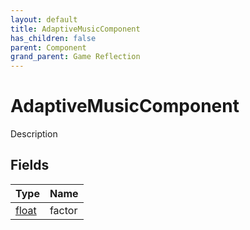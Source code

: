 ```yaml
---
layout: default
title: AdaptiveMusicComponent
has_children: false
parent: Component
grand_parent: Game Reflection
---
```

# AdaptiveMusicComponent
Description 

## Fields

| Type | Name |
|:-------------|:--------------|
| [float](/docs/game-reflection/components/float) | factor |

